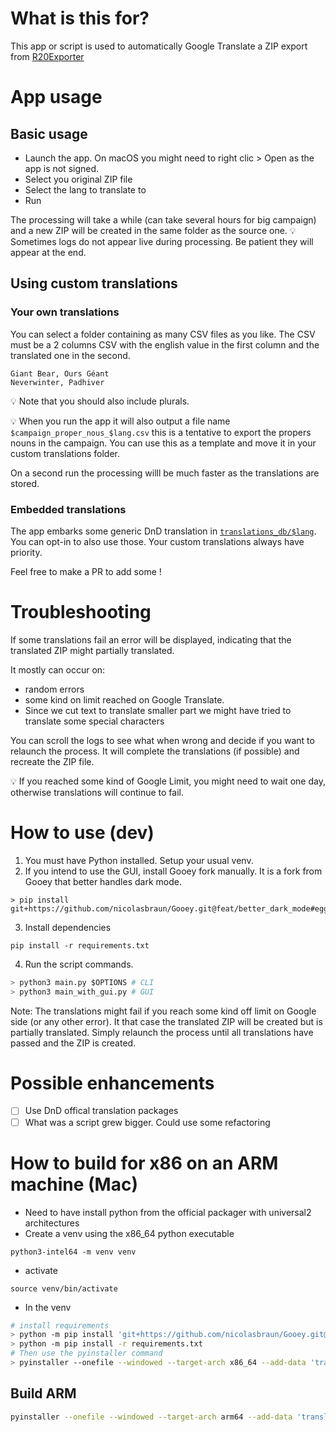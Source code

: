 # What is this for?

This app or script is used to automatically Google Translate a ZIP export from [R20Exporter](https://chrome.google.com/webstore/detail/r20exporter/apbhfinbjilbkljgcnjjagecnciphnoi)

# App usage

## Basic usage

- Launch the app. On macOS you might need to right clic > Open as the app is not signed.
- Select you original ZIP file
- Select the lang to translate to
- Run

The processing will take a while (can take several hours for big campaign) and a new ZIP will be created in the same folder as the source one.
💡 Sometimes logs do not appear live during processing. Be patient they will appear at the end.

## Using custom translations

### Your own translations

You can select a folder containing as many CSV files as you like.
The CSV must be a 2 columns CSV with the english value in the first column and the translated one in the second.

```csv
Giant Bear, Ours Géant
Neverwinter, Padhiver
```

💡 Note that you should also include plurals.

💡 When you run the app it will also output a file name `$campaign_proper_nous_$lang.csv` this is a tentative to export the propers nouns in the campaign. You can use this as a template and move it in your custom translations folder.

On a second run the processing willl be much faster as the translations are stored.

### Embedded translations

The app embarks some generic DnD translation in [`translations_db/$lang`](./translations_db/). You can opt-in to also use those.
Your custom translations always have priority.

Feel free to make a PR to add some !

# Troubleshooting

If some translations fail an error will be displayed, indicating that the translated ZIP might partially translated.

It mostly can occur on:

- random errors
- some kind on limit reached on Google Translate.
- Since we cut text to translate smaller part we might have tried to translate some special characters

You can scroll the logs to see what when wrong and decide if you want to relaunch the process. It will complete the translations (if possible) and recreate the ZIP file.

💡 If you reached some kind of Google Limit, you might need to wait one day, otherwise translations will continue to fail.

# How to use (dev)

1. You must have Python installed. Setup your usual venv.
2. If you intend to use the GUI, install Gooey fork manually. It is a fork from Gooey that better handles dark mode.

```
> pip install git+https://github.com/nicolasbraun/Gooey.git@feat/better_dark_mode#egg=gooey

```

3. Install dependencies

```
pip install -r requirements.txt
```

4. Run the script commands.

```python
> python3 main.py $OPTIONS # CLI
> python3 main_with_gui.py # GUI
```

Note: The translations might fail if you reach some kind off limit on Google side (or any other error).
It that case the translated ZIP will be created but is partially translated.
Simply relaunch the process until all translations have passed and the ZIP is created.

# Possible enhancements

- [ ] Use DnD offical translation packages
- [ ] What was a script grew bigger. Could use some refactoring

# How to build for x86 on an ARM machine (Mac)

- Need to have install python from the official packager with universal2 architectures
- Create a venv using the x86_64 python executable

```
python3-intel64 -m venv venv
```

- activate

```
source venv/bin/activate
```

- In the venv

```bash
# install requirements
> python -m pip install 'git+https://github.com/nicolasbraun/Gooey.git@feat/better_dark_mode#egg=gooey'
> python -m pip install -r requirements.txt
# Then use the pyinstaller command
> pyinstaller --onefile --windowed --target-arch x86_64 --add-data 'translations_db:translations_db' -n R20Translator_mac_x86_64 main_with_gui.py

```

## Build ARM

```bash
pyinstaller --onefile --windowed --target-arch arm64 --add-data 'translations_db:translations_db' -n R20Translator_mac_arm64 main_with_gui.py
```
